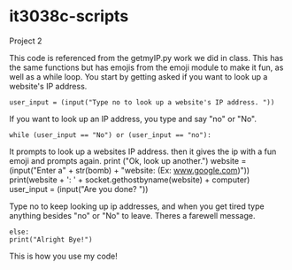 # it3038c-scripts
  
Project 2 

  This code is referenced from the getmyIP.py work we did in class. This has the same functions but has emojis from the emoji module to make it fun, as well as a while loop.
  You start by getting asked if you want to look up a website's IP address.
  
    user_input = (input("Type no to look up a website's IP address. "))
    
  If you want to look up an IP address, you type and say "no" or "No".
  
    while (user_input == "No") or (user_input == "no"):

  It prompts to look up a websites IP address. then it gives the ip with a fun emoji and prompts again.
      print ("Ok, look up another.")
      website = (input("Enter a" + str(bomb) + "website: (Ex: www.google.com)"))
      print(website + ': ' + socket.gethostbyname(website) + computer)
      user_input = (input("Are you done? "))
      
  Type no to keep looking up ip addresses, and when you get tired type anything besides "no" or "No" to leave. 
  Theres a farewell message.
  
    else:
    print("Alright Bye!")
    
  This is how you use my code!
